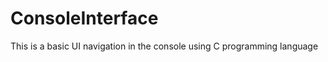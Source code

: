 ConsoleInterface
================

This is a basic UI navigation in the console using C programming language

